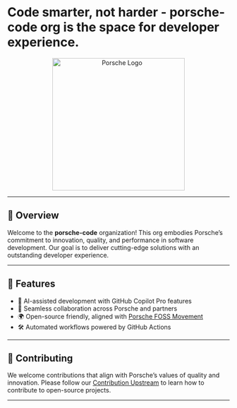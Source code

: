 # Code smarter, not harder - porsche-code org is the space for developer experience.

<div align="center">
  <img src="https://avatars.githubusercontent.com/u/161606053?s=400&u=0ecf1eeb7e0548042e083549aa0ddbed65b847e0&v=4" alt="Porsche Logo" width="300"/>
</div>

---

## 🚀 Overview

Welcome to the **porsche-code** organization! This org embodies Porsche’s commitment to innovation, quality, and performance in software development. Our goal is to deliver cutting-edge solutions with an outstanding developer experience.

---

## 🎯 Features
  
- 🤖 AI-assisted development with GitHub Copilot Pro features
- 🔄 Seamless collaboration across Porsche and partners
- 🌍 Open-source friendly, aligned with [Porsche FOSS Movement](https://github.com/porscheofficial)
- 🛠️ Automated workflows powered by GitHub Actions

---

## 🤝 Contributing

We welcome contributions that align with Porsche’s values of quality and innovation. Please follow our [Contribution Upstream](https://opensource.porsche.com/docs/contributing) to learn how to contribute to open-source projects.

---

